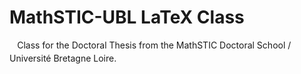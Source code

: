 # MathSTIC-UBL LaTeX Class
<img src="/tex/25985c5fb39d014a6a378eb9d1269647.svg?invert_in_darkmode&sanitize=true" align=middle width=8.21920935pt height=14.15524440000002pt/>  Class for the Doctoral Thesis from the MathSTIC Doctoral School / Université Bretagne Loire.
